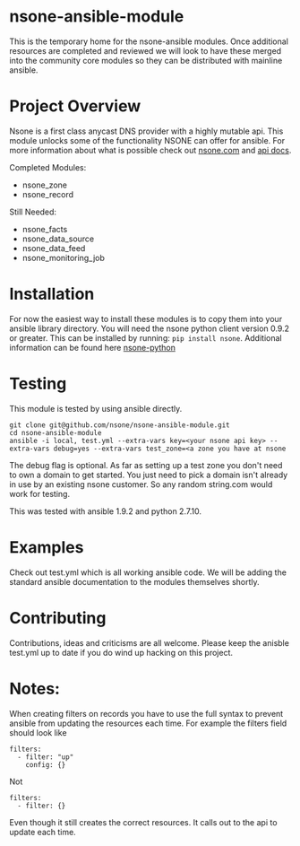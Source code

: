 nsone-ansible-module
====================

This is the temporary home for the nsone-ansible modules. Once additional resources are completed and reviewed we will look to have these merged into the community core modules so they can be distributed with mainline ansible.

Project Overview
================

Nsone is a first class anycast DNS provider with a highly mutable api. This module unlocks some of the functionality NSONE can offer for ansible. For more information about what is possible check out [nsone.com](nsone.com) and [api docs](https://nsone.net/api/).

Completed Modules:
 - nsone_zone
 - nsone_record

Still Needed:
 - nsone_facts
 - nsone_data_source
 - nsone_data_feed
 - nsone_monitoring_job

Installation
============

For now the easiest way to install these modules is to copy them into your ansible library directory. You will need the nsone python client version 0.9.2 or greater. This can be installed by running: `pip install nsone`. Additional information can be found here [nsone-python](https://github.com/nsone/nsone-python)

Testing
=======

This module is tested by using ansible directly. 

	git clone git@github.com/nsone/nsone-ansible-module.git
	cd nsone-ansible-module
	ansible -i local, test.yml --extra-vars key=<your nsone api key> --extra-vars debug=yes --extra-vars test_zone=<a zone you have at nsone

The debug flag is optional. As far as setting up a test zone you don't need to own a domain to get started. You just need to pick a domain isn't already in use by an existing nsone customer. So any random string.com would work for testing.

This was tested with ansible 1.9.2 and python 2.7.10.

Examples
========

Check out test.yml which is all working ansible code. We will be adding the standard ansible documentation to the modules themselves shortly.

Contributing
============

Contributions, ideas and criticisms are all welcome. Please keep the anisble test.yml up to date if you do wind up hacking on this project.

Notes:
=====
 When creating filters on records you have to use the full syntax to prevent ansible from updating the resources each time. For example the filters field should look like 

	filters:
	  - filter: "up"
	    config: {}

 Not

 	filters:
 	  - filter: {}

 Even though it still creates the correct resources. It calls out to the api to update each time.
